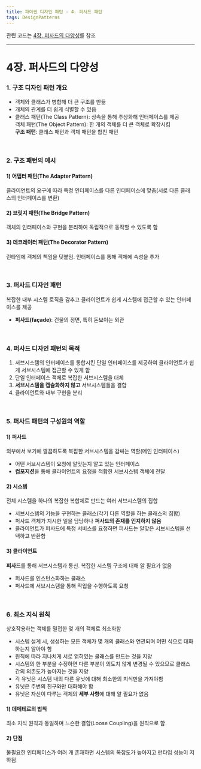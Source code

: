 ```yaml
---
title: 파이썬 디자인 패턴 - 4. 퍼사드 패턴
tags: DesignPatterns
---
```


관련 코드는 [4장. 퍼사드의 다양성](https://github.com/alchemine/design_pattern/tree/main/4%EC%9E%A5.%20%ED%8D%BC%EC%82%AC%EB%93%9C%EC%9D%98%20%EB%8B%A4%EC%96%91%EC%84%B1)를 참조

<!--more-->
---

# 4장. 퍼사드의 다양성  
### 1. 구조 디자인 패턴 개요
- 객체와 클래스가 병합해 더 큰 구조를 만듦
- 개체의 관계를 더 쉽게 식별할 수 있음
- 클래스 패턴(The Class Pattern): 상속을 통해 추상화해 인터페이스를 제공  
객체 패턴(The Object Pattern): 한 개의 객체를 더 큰 객체로 확장시킴  
**구조 패턴**: 클래스 패턴과 객체 패턴을 합친 패턴


<br>

### 2. 구조 패턴의 예시
#### 1) 어댑터 패턴(The Adapter Pattern)
클라이언트의 요구에 따라 특정 인터페이스를 다른 인터페이스에 맞춤(서로 다른 클래스의 인터페이스를 변환)

#### 2) 브릿지 패턴(The Bridge Pattern)
객체의 인터페이스와 구현을 분리하여 독립적으로 동작할 수 있도록 함

#### 3) 데코레이터 패턴(The Decorator Pattern)
런타임에 객체의 책임을 덧붙임. 인터페이스를 통해 객체에 속성을 추가


<br>

### 3. 퍼사드 디자인 패턴
복잡한 내부 시스템 로직을 감추고 클라이언트가 쉽게 시스템에 접근할 수 있는 인터페이스를 제공

- **퍼사드(façade)**: 건물의 정면, 특히 돋보이는 외관  


<br>

### 4. 퍼사드 디자인 패턴의 목적
1. 서브시스템의 인터페이스를 통합시킨 단일 인터페이스를 제공하여 클라이언트가 쉽게 서브시스템에 접근할 수 있게 함
2. 단일 인터페이스 객체로 복잡한 서브시스템을 대체
3. **서브시스템을 캡슐화하지 않고** 서브시스템들을 결합
4. 클라이언트와 내부 구현을 분리


<br>

### 5. 퍼사드 패턴의 구성원의 역할
#### 1) **퍼사드**  
외부에서 보기에 깔끔하도록 복잡한 서브시스템을 감싸는 역할(메인 인터페이스)
   - 어떤 서브시스템이 요청에 알맞는지 알고 있는 인터페이스
   - **컴포지션**을 통해 클라이언트의 요청을 적합한 서브시스템 객체에 전달

#### 2) **시스템**  
전체 시스템을 하나의 복잡한 복합체로 만드는 여러 서브시스템의 집합
   - 서브시스템의 기능을 구현하는 클래스(각기 다른 역할을 하는 클래스의 집합)
   - 퍼사드 객체가 지시한 일을 담당하나 **퍼사드의 존재를 인지하지 않음**
   - 클라이언트가 퍼사드에 특정 서비스를 요청하면 퍼사드는 알맞은 서브시스템을 선택하고 반환함

#### 3) **클라이언트**  
**퍼사드**를 통해 서브시스템과 통신. 복잡한 시스템 구조에 대해 알 필요가 없음
   - 퍼사드를 인스턴스화하는 클래스
   - 퍼사드에 서브시스템을 통해 작업을 수행하도록 요청


<br>

### 6. 최소 지식 원칙
상호작용하는 객체를 밀접한 몇 개의 객체로 최소화함
   - 시스템 설계 시, 생성하는 모든 객체가 몇 개의 클래스와 연관되며 어떤 식으로 대화하는지 알아야 함
   - 원칙에 따라 지나치게 서로 얽혀있는 클래스를 만드는 것을 지양
   - 시스템의 한 부분을 수정하면 다른 부분이 의도치 않게 변경될 수 있으므로 클래스 간의 의존도가 높아지는 것을 지양
   - 각 유닛은 시스템 내의 다른 유닛에 대해 최소한의 지식만을 가져야함
   - 유닛은 주변의 친구와만 대화해야 함
   - 유닛은 자신이 다루는 객체의 **세부 사항**에 대해 알 필요가 없음

#### 1) 데메테르의 법칙  
최소 지식 원칙과 동일하며 느슨한 결합(Loose Coupling)을 원칙으로 함

#### 2) 단점
불필요한 인터페이스가 여러 개 존재하면 시스템의 복잡도가 높아지고 런타임 성능이 저하됨
